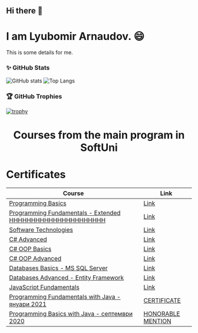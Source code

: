 ## Hi there 👋
#   I am Lyubomir Arnaudov.  😄

This is some details for me.


### ✨ GitHub Stats
![GitHub stats](https://github-readme-stats.vercel.app/api?username=LjuArn&theme=ambient_gradient&show_icons=true&hide=contribs)
![Top Langs](https://github-readme-stats.vercel.app/api/top-langs/?username=LjuArn&layout=compact)
### 🏆 GitHub Trophies 
[![trophy](https://github-profile-trophy.vercel.app/?username=LjuArn&row=2&column=5&margin-w=15&margin-h=15)](https://github.com/ryo-ma/github-profile-trophy)

#
# <p align="center"> Courses from the main program in SoftUni <p>


# Certificates 

|**Course**|****Link****| 
|-------|------|
|<a href="https://softuni.bg/trainings/1439/programming-basics-august-2016" > Programming Basics </a>   | <a href="https://softuni.bg/certificates/details/15409/8d5c6577"> Link</a> |
|<a href="https://softuni.bg/trainings/1568/programming-fundamentals-exended-january-2017"> Programming Fundamentals - Extended  HHHHHHHHHHHHHHHHHHHHHH</a>| <a href="https://softuni.bg/certificates/details/19338/71d887b2"> Link</a> |
|<a href="https://softuni.bg/trainings/1511/software-technologies-february-2017"> Software Technologies  </a> | <a href="https://softuni.bg/certificates/details/19170/7e207039">  Link </a> |
|<a href="https://softuni.bg/trainings/1633/csharp-advanced-may-2017"> C# Advanced </a> | <a href="https://softuni.bg/certificates/details/21495/56612b1f"> Link</a> |
|<a href="https://softuni.bg/trainings/1636/c-sharp-oop-basics-june-2017"> C# OOP Basics </a> | <a href="https://softuni.bg/certificates/details/21638/e39c11ae"> Link</a> |
|<a href="https://softuni.bg/courses/csharp-oop-advanced-high-quality-code"> C# OOP Advanced</a> | <a href="https://softuni.bg/certificates/details/23377/34ce688d"> Link</a> |
|<a href="https://softuni.bg/trainings/1747/databases-basics-mssql-server-september-2017/internal"> Databases Basics - MS SQL Server </a> | <a href="https://softuni.bg/certificates/details/23901/477ecc1a"> Link</a> |
|<a href="https://softuni.bg/courses/databases-advanced-entity-framework"> Databases Advanced - Entity Framework </a> | <a href="https://softuni.bg/certificates/details/49703/217cf00f"> Link</a> |
|<a href="https://softuni.bg/trainings/1850/js-fundamentals-january-2018"> JavaScript Fundamentals </a> | <a href="https://softuni.bg/certificates/details/51647/9570106f"> Link</a> |
|<a href="https://softuni.bg/trainings/3212/java-fundamentals-january-2021"> Programming Fundamentals with Java - януари 2021 </a> | <a href="https://softuni.bg/certificates/details/103343/2ade675f"> CERTIFICATE</a> |
|<a href="https://softuni.bg/trainings/3399/programming-basics-with-java-may-2021"> Programming Basics with Java - септември 2020 </a> | <a href="https://softuni.bg/certificates/details/89470/79c01fcc"> HONORABLE MENTION</a> |

